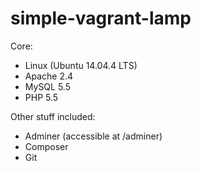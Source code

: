 # simple-vagrant-lamp

Core:

* Linux (Ubuntu 14.04.4 LTS)
* Apache 2.4
* MySQL 5.5
* PHP 5.5

Other stuff included:

* Adminer (accessible at /adminer)
* Composer
* Git
